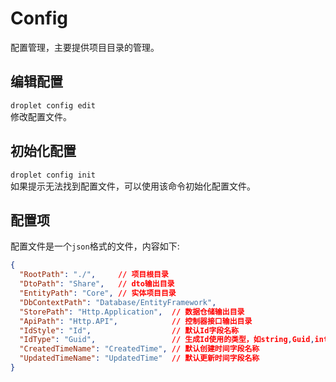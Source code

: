 # Config

配置管理，主要提供项目目录的管理。

## 编辑配置

`droplet config edit`  
修改配置文件。

## 初始化配置

`droplet config init`  
如果提示无法找到配置文件，可以使用该命令初始化配置文件。

## 配置项

配置文件是一个`json`格式的文件，内容如下:

```json
{
  "RootPath": "./",     // 项目根目录
  "DtoPath": "Share",   // dto输出目录
  "EntityPath": "Core", // 实体项目目录
  "DbContextPath": "Database/EntityFramework",
  "StorePath": "Http.Application",  // 数据仓储输出目录
  "ApiPath": "Http.API",            // 控制器接口输出目录
  "IdStyle": "Id",                  // 默认Id字段名称
  "IdType": "Guid",                 // 生成Id使用的类型，如string,Guid,int
  "CreatedTimeName": "CreatedTime", // 默认创建时间字段名称
  "UpdatedTimeName": "UpdatedTime"  // 默认更新时间字段名称
}

```
